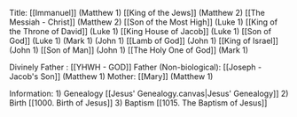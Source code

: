 Title:
	[[Immanuel]] (Matthew 1)
	[[King of the Jews]] (Matthew 2)
	[[The Messiah - Christ]] (Matthew 2)
	[[Son of the Most High]] (Luke 1)
	[[King of the Throne of David]] (Luke 1)
	[[King House of Jacob]] (Luke 1)
	[[Son of God]] (Luke 1) (Mark 1) (John 1)
	[[Lamb of God]] (John 1)
	[[King of Israel]] (John 1)
	[[Son of Man]] (John 1)
	[[The Holy One of God]] (Mark 1)

Divinely Father : [[YHWH - GOD]]
Father (Non-biological): [[Joseph - Jacob's Son]] (Matthew 1)
Mother: [[Mary]] (Matthew 1)

Information:
	1) Genealogy [[Jesus' Genealogy.canvas|Jesus' Genealogy]]
	2) Birth [[1000. Birth of Jesus]]
	3) Baptism [[1015. The Baptism of Jesus]]
